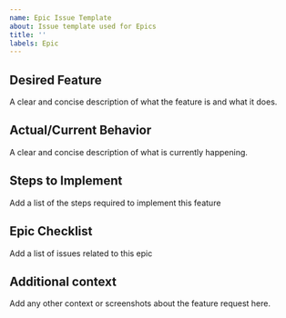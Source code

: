 ```yaml
---
name: Epic Issue Template
about: Issue template used for Epics
title: ''
labels: Epic
---
```


## Desired Feature

A clear and concise description of what the feature is and what it does.

## Actual/Current Behavior

A clear and concise description of what is currently happening.

## Steps to Implement

Add a list of the steps required to implement this feature

## Epic Checklist

Add a list of issues related to this epic

## Additional context

Add any other context or screenshots about the feature request here.
